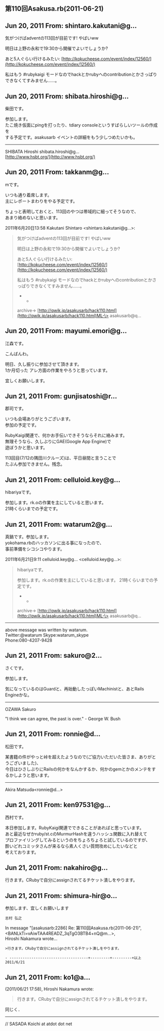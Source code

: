 ## 第110回Asakusa.rb(2011-06-21)

## Jun 20, 2011 From: shintaro.kakutani@g...

気がつけばadventの113回が目前です! やばいww

明日は上野の永和で19:30から開催でよいでしょうか?

あと5人ぐらい行けるみたい: [http://kokucheese.com/event/index/12560/](http://kokucheese.com/event/index/12560/)

私はもう #rubykaigi モードなのでhackとかrubyへのcontributionとかさっぱりできなくてすみません……。

## Jun 20, 2011 From: shibata.hiroshi@g...

柴田です。

参加します。  
たこ焼き仮面にpingを打ったり、tdiary consoleというすばらしいツールの作成を  
する予定です。asakusarb イベントの詳細をもう少しつめたいかも。

* * *

SHIBATA Hiroshi shibata.hiroshi@g...  
[http://www.hsbt.org/](http://www.hsbt.org/)

## Jun 20, 2011 From: takkanm@g...

mです。

いつも通り着席します。  
主にレポートまわりをやる予定です。

ちょっと表明しておくと、113回のやつは帯域的に細ってそうなので、  
あまり絡めないと思います。

2011年6月20日13:58 Kakutani Shintaro \<shintaro.kakutani@g...\>:

> 気がつけばadventの113回が目前です! やばいww
> 
> 明日は上野の永和で19:30から開催でよいでしょうか?
> 
> あと5人ぐらい行けるみたい: [http://kokucheese.com/event/index/12560/](http://kokucheese.com/event/index/12560/)
> 
> 私はもう #rubykaigi モードなのでhackとかrubyへのcontributionとかさっぱりできなくてすみません……。
> 
> - -
> 
> archive-\> [http://qwik.jp/asakusarb/hack110.html](http://qwik.jp/asakusarb/hack110.html)ML-\> asakusarb@q...
## Jun 20, 2011 From: mayumi.emori@g...

江森です。

こんばんわ。

明日、久し振りに参加させて頂きます。  
1か月切った アレ方面の作業をやろうと思っています。

宜しくお願いします。

## Jun 21, 2011 From: gunjisatoshi@r...

郡司です。

いつも会場ありがとうございます。  
参加の予定です。

RubyKaigi関連で、何かお手伝いできそうならそれに絡みます。  
無理そうなら、久しぶりにGAE(Google App Engine)で  
遊ぼうかと思います。

113回目(7/12の隅田川クルーズ)は、平日昼間と言うことで  
たぶん参加できません。残念。

## Jun 21, 2011 From: celluloid.key@g...

hibariyaです。

参加します。rk.oの作業を主にしていると思います。  
21時くらいまでの予定です。

## Jun 21, 2011 From: watarum2@g...

真鍋です。参加します。  
yokohama.rbのハッカソンに出る事になったので、  
事前準備をシコシコやります。

2011年6月21日9:11 celluloid.key@g... \<celluloid.key@g...\>:

> hibariyaです。
> 
> 参加します。rk.oの作業を主にしていると思います。 21時くらいまでの予定です。
> 
> - -
> 
> archive-\> [http://qwik.jp/asakusarb/hack110.html](http://qwik.jp/asakusarb/hack110.html)ML-\> asakusarb@q...
* * *

above message was written by watarum.  
Twitter:@watarum Skype:watarum\_skype  
Phone:080-4207-9428

## Jun 21, 2011 From: sakuro@2...

さくです。

参加します。

気になっているのはGuardと、再始動したっぽいMachinistと、あとRails Engineかな。

* * *

OZAWA Sakuro

"I think we can agree, the past is over." - George W. Bush

## Jun 21, 2011 From: ronnie@d...

松田です。

某書籍の件がやっと峠を超えたようなので(ご協力いただいた皆さま、ありがとうございました)、  
今日はひさしぶりにRailsの何かをなんかするか、何かのgemとかのメンテをするかしようと思います。

* * *

Akira Matsuda\<ronnie@d...\>

## Jun 21, 2011 From: ken97531@g...

西村です。

本日参加します。RubyKaigi関連でできることがあればと思っています。  
あと最近なぜかruby/st.cのMurmurHashを違うハッシュ関数に入れ替えて  
プロファイリングしてみるというのをちょろちょろと試しているのですが、  
酔いどれコミッタさんが来るなら素人くさい質問攻めにしたいなどと  
考えております。

## Jun 21, 2011 From: nakahiro@g...

行きます。CRubyで自分にassignされてるチケット潰しをやります。

## Jun 21, 2011 From: shimura-hir@o...

参加します、宜しくお願いします

    志村 弘之

In message "[asakusarb:2286] Re: 第110回Asakusa.rb(2011-06-21)",   
\<BANLkTi=vAiwTAA4READZ\_3qTgO3BTB4+nQ@m...\>,   
Hiroshi Nakamura wrote...

    >行きます。CRubyで自分にassignされてるチケット潰しをやります。

    - ------------------------------------+---------+---------+以上 2011/6/21

## Jun 21, 2011 From: ko1@a...

(2011/06/21 17:58), Hiroshi Nakamura wrote:

> 行きます。CRubyで自分にassignされてるチケット潰しをやります。

同じく．

* * *

// SASADA Koichi at atdot dot net

